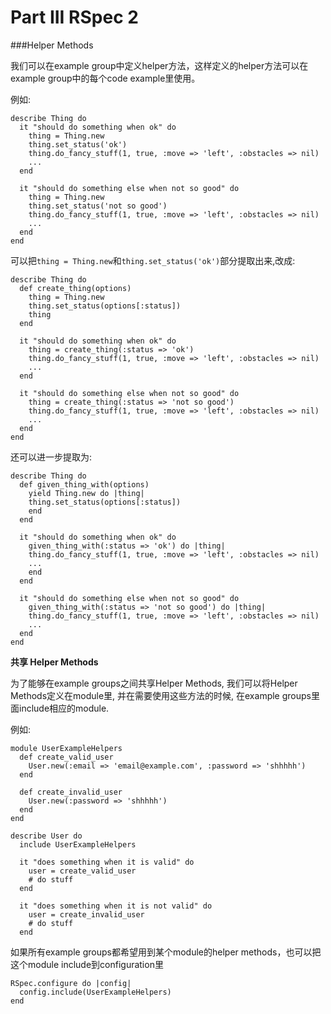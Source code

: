 # Part III RSpec 2

###Helper Methods

我们可以在example group中定义helper方法，这样定义的helper方法可以在example group中的每个code example里使用。

例如:

>
    describe Thing do
      it "should do something when ok" do
        thing = Thing.new
        thing.set_status('ok')
        thing.do_fancy_stuff(1, true, :move => 'left', :obstacles => nil)
        ...
      end
>
      it "should do something else when not so good" do
        thing = Thing.new
        thing.set_status('not so good')
        thing.do_fancy_stuff(1, true, :move => 'left', :obstacles => nil)
        ...
      end
    end

可以把`thing = Thing.new`和`thing.set_status('ok')`部分提取出来,改成:

>
    describe Thing do
      def create_thing(options)
        thing = Thing.new
        thing.set_status(options[:status])
        thing
      end
>
      it "should do something when ok" do
        thing = create_thing(:status => 'ok')
        thing.do_fancy_stuff(1, true, :move => 'left', :obstacles => nil)
        ...
      end
>
      it "should do something else when not so good" do
        thing = create_thing(:status => 'not so good')
        thing.do_fancy_stuff(1, true, :move => 'left', :obstacles => nil)
        ...
      end
    end

还可以进一步提取为:

>
    describe Thing do
      def given_thing_with(options)
        yield Thing.new do |thing|
        thing.set_status(options[:status])
        end
      end
>
      it "should do something when ok" do
        given_thing_with(:status => 'ok') do |thing|
        thing.do_fancy_stuff(1, true, :move => 'left', :obstacles => nil)
        ...
        end
      end
>
      it "should do something else when not so good" do
        given_thing_with(:status => 'not so good') do |thing|
        thing.do_fancy_stuff(1, true, :move => 'left', :obstacles => nil)
        ...
      end
    end

**共享 Helper Methods**

为了能够在example groups之间共享Helper Methods, 我们可以将Helper Methods定义在module里, 并在需要使用这些方法的时候, 在example groups里面include相应的module.  

例如:

>
    module UserExampleHelpers
      def create_valid_user
        User.new(:email => 'email@example.com', :password => 'shhhhh')
      end
>
      def create_invalid_user
        User.new(:password => 'shhhhh')
      end
    end

>    
    describe User do
      include UserExampleHelpers
>
      it "does something when it is valid" do
        user = create_valid_user
        # do stuff
      end
>
      it "does something when it is not valid" do
        user = create_invalid_user
        # do stuff
      end

如果所有example groups都希望用到某个module的helper methods，也可以把这个module include到configuration里

>
    RSpec.configure do |config|
      config.include(UserExampleHelpers)
    end
